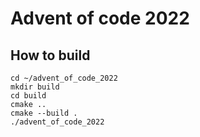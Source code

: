 # Advent of code 2022

## How to build

```
cd ~/advent_of_code_2022
mkdir build
cd build
cmake ..
cmake --build .
./advent_of_code_2022
```
